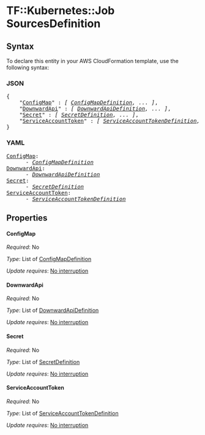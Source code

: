 # TF::Kubernetes::Job SourcesDefinition

## Syntax

To declare this entity in your AWS CloudFormation template, use the following syntax:

### JSON

<pre>
{
    "<a href="#configmap" title="ConfigMap">ConfigMap</a>" : <i>[ <a href="configmapdefinition.md">ConfigMapDefinition</a>, ... ]</i>,
    "<a href="#downwardapi" title="DownwardApi">DownwardApi</a>" : <i>[ <a href="downwardapidefinition.md">DownwardApiDefinition</a>, ... ]</i>,
    "<a href="#secret" title="Secret">Secret</a>" : <i>[ <a href="secretdefinition.md">SecretDefinition</a>, ... ]</i>,
    "<a href="#serviceaccounttoken" title="ServiceAccountToken">ServiceAccountToken</a>" : <i>[ <a href="serviceaccounttokendefinition.md">ServiceAccountTokenDefinition</a>, ... ]</i>
}
</pre>

### YAML

<pre>
<a href="#configmap" title="ConfigMap">ConfigMap</a>: <i>
      - <a href="configmapdefinition.md">ConfigMapDefinition</a></i>
<a href="#downwardapi" title="DownwardApi">DownwardApi</a>: <i>
      - <a href="downwardapidefinition.md">DownwardApiDefinition</a></i>
<a href="#secret" title="Secret">Secret</a>: <i>
      - <a href="secretdefinition.md">SecretDefinition</a></i>
<a href="#serviceaccounttoken" title="ServiceAccountToken">ServiceAccountToken</a>: <i>
      - <a href="serviceaccounttokendefinition.md">ServiceAccountTokenDefinition</a></i>
</pre>

## Properties

#### ConfigMap

_Required_: No

_Type_: List of <a href="configmapdefinition.md">ConfigMapDefinition</a>

_Update requires_: [No interruption](https://docs.aws.amazon.com/AWSCloudFormation/latest/UserGuide/using-cfn-updating-stacks-update-behaviors.html#update-no-interrupt)

#### DownwardApi

_Required_: No

_Type_: List of <a href="downwardapidefinition.md">DownwardApiDefinition</a>

_Update requires_: [No interruption](https://docs.aws.amazon.com/AWSCloudFormation/latest/UserGuide/using-cfn-updating-stacks-update-behaviors.html#update-no-interrupt)

#### Secret

_Required_: No

_Type_: List of <a href="secretdefinition.md">SecretDefinition</a>

_Update requires_: [No interruption](https://docs.aws.amazon.com/AWSCloudFormation/latest/UserGuide/using-cfn-updating-stacks-update-behaviors.html#update-no-interrupt)

#### ServiceAccountToken

_Required_: No

_Type_: List of <a href="serviceaccounttokendefinition.md">ServiceAccountTokenDefinition</a>

_Update requires_: [No interruption](https://docs.aws.amazon.com/AWSCloudFormation/latest/UserGuide/using-cfn-updating-stacks-update-behaviors.html#update-no-interrupt)


